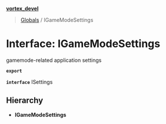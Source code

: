 **[vortex_devel](../README.md)**

> [Globals](../globals.md) / IGameModeSettings

# Interface: IGameModeSettings

gamemode-related application settings

**`export`** 

**`interface`** ISettings

## Hierarchy

* **IGameModeSettings**
